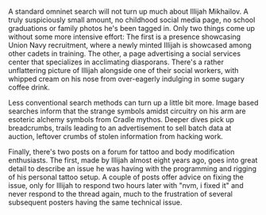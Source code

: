 A standard omninet search will not turn up much about Illijah Mikhailov. A truly suspiciously small amount, no childhood social media page, no school graduations or family photos he's been tagged in. Only two things come up without some more intensive effort: The first is a presence showcasing Union Navy recruitment, where a newly minted Illijah is showcased among other cadets in training. The other, a page advertising a social services center that specializes in acclimating diasporans. There's a rather unflattering picture of Illijah alongside one of their social workers, with whipped cream on his nose from over-eagerly indulging in some sugary coffee drink.

Less conventional search methods can turn up a little bit more. Image based searches inform that the strange symbols amidst circuitry on his arm are esoteric alchemy symbols from Cradle mythos. Deeper dives pick up breadcrumbs, trails leading to an advertisement to sell batch data at auction, leftover crumbs of stolen information from hacking work.

Finally, there's two posts on a forum for tattoo and body modification enthusiasts. The first, made by Illijah almost eight years ago, goes into great detail to describe an issue he was having with the programming and rigging of his personal tattoo setup. A couple of posts offer advice on fixing the issue, only for Illijah to respond two hours later with "nvm, i fixed it" and never respond to the thread again, much to the frustration of several subsequent posters having the same technical issue.
